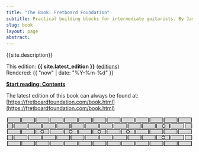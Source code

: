 ```yaml
---
title: "The Book: Fretboard Foundation"
subtitle: Practical building blocks for intermediate guitarists. By Jason Grimes.
slug: book
layout: page
abstract: 
---
```


<div class="chapter-abstract color-callout-dark">
     {{site.description}}
</div>

This edition: **{{ site.latest_edition }}**
([editions](editions.html))  
Rendered: {{ "now" | date: "%Y-%m-%d" }}

<div class="font-larger" markdown="block">

**[Start reading: Contents](toc.html)**

</div>

The latest edition of this book can always be found at:   
[https://fretboardfoundation.com/book.html](https://fretboardfoundation.com/book.html)



![Fretboard Foundation logo](assets/logos/logo-wide.svg)
